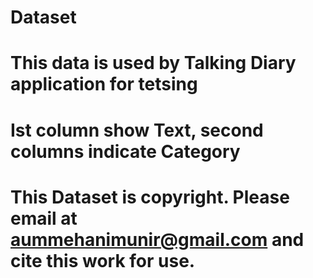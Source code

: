# Dataset
# This data is used by Talking Diary application for tetsing
# Ist column show Text, second columns indicate Category
# This Dataset is copyright. Please email at aummehanimunir@gmail.com and cite this work for use.
